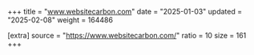 +++
title = "www.websitecarbon.com"
date = "2025-01-03"
updated = "2025-02-08"
weight = 164486

[extra]
source = "https://www.websitecarbon.com/"
ratio = 10
size = 161
+++
